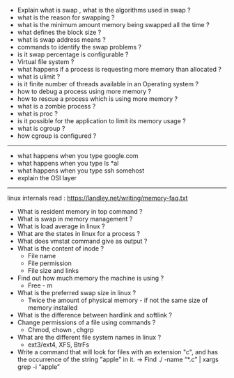 - Explain what is swap , what is the algorithms used in swap ? 
- what is the reason for swapping ? 
- what is the minimum amount memory being swapped all the time ? 
- what defines the block size ? 
- what is swap address means ?
- commands to identify the swap problems ? 
- is it swap percentage is configurable ? 
- Virtual file system ?  
- what happens if a process is requesting more memory than allocated ? 
- what is ulimit ? 
- is it finite number of threads available in an Operating system ? 
- how to debug a process using more memory ? 
- how to rescue a process which is using more memory ? 
- what is a zombie process ? 
- what is proc ? 
- is it possible for the application to limit its memory usage ? 
- what is cgroup ?
- how cgroup is configured ?

-------------------------------
 - what happens when you type google.com
 - what happens when you type ls *al
 - what happens when you type ssh somehost
 - explain the OSI layer
 
 ------------------
 linux internals read : https://landley.net/writing/memory-faq.txt
 
 - What is resident memory in top command ? 
 - What is swap in memory management ? 
 - What is load average in linux ? 
 - What are the states in linux for a process ? 
 - What does vmstat command give as output ? 
 - What is the content of inode ? 
 	- File name
	- File permission
	- File size and links 
- Find out how much memory the machine is using ? 
	- Free - m
 - What is the preferred swap size in linux ?
	- Twice the amount of physical memory - if not the same size of memory installed 
- What is the difference between hardlink and softlink ? 
- Change permissions of a file using commands ?
	- Chmod, chown , chgrp
- What are the different file system names in linux ? 
	- ext3/ext4, XFS, BtrFs
- Write a command that will look for files with an extension "c", and has the occurrence of the string "apple" in it.
	-> Find ./ -name “*.c” | xargs grep -i “apple”
 